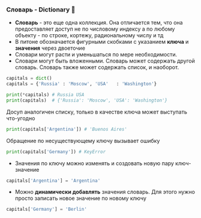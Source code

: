 ### Словарь - Dictionary :open_book:

* __Словарь__ - это еще одна коллекция. Она отличается тем, что она предоставляет доступ не по числовому индексу а по любому объекту - по строке, кортежу, радиональному числу и тд
* В питоне обозначается фигурными скобками c указанием __ключа__ и __значения__ через двоеточие
* Словари могут расти и уменьшаться по мере необходимости.
* Словари могут быть вложенными. Словарь может содержать другой словарь. Словарь также может содержать список, и наоборот.

```python
capitals = dict()
capitals = {'Russia' : 'Moscow', 'USA'   : 'Washington'}

print(*capitals) # Russia USA
print(capitals)  # {'Russia': 'Moscow', 'USA': 'Washington'}
```
Досуп аналогичен списку, только в качестве ключа может выступать что-угодно

```python
print(capitals['Argentina']) # 'Buenos Aires'
```
Обращение по несуществующему ключу вызывает ошибку

```python
print(capitals['Germany']) # KeyError
```

* Значения по ключу можно изменять и создовать новую пару ключ-значение
```python
capitals['Argentina'] = 'Argentina'
```


* Можно __динамически добавлять__ значения словарь. Для этого нужно просто записать новое значение по новому ключу

```python
capitals['Germany'] = 'Berlin'
```

